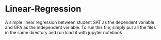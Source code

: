 # Linear-Regression 
A simple linear regression between student SAT as the dependent variable and GPA as the independent variable. To run this file, simply put all the files in the same directory and run load it with jupyter notebook
